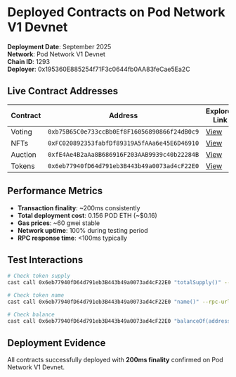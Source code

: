 # Deployed Contracts on Pod Network V1 Devnet

**Deployment Date**: September 2025  
**Network**: Pod Network V1 Devnet  
**Chain ID**: 1293  
**Deployer**: 0x195360E885254f71F3c0644fb0AA83feCae5Ea2C

## Live Contract Addresses

|Contract|Address|Explorer Link|Status|
|--------|-------|-------------|------|
|Voting  |`0xb75B65C0e733ccBb0Ef8F16056890866f24dB0c9`|[View](https://explorer.v1.pod.network/address/0xb75B65C0e733ccBb0Ef8F16056890866f24dB0c9)|✅ Live|
|NFTs    |`0xFC020892353fabfDf89319A5fAAa6e45E6D46910`|[View](https://explorer.v1.pod.network/address/0xFC020892353fabfDf89319A5fAAa6e45E6D46910)|✅ Live|
|Auction |`0xfE4Ae4B2aAa8B686916F203AAB9939c40b22284B`|[View](https://explorer.v1.pod.network/address/0xfE4Ae4B2aAa8B686916F203AAB9939c40b22284B)|✅ Live|
|Tokens  |`0x6eb77940fD64d791eb3B443b49a0073ad4cF22E0`|[View](https://explorer.v1.pod.network/address/0x6eb77940fD64d791eb3B443b49a0073ad4cF22E0)|✅ Live|

## Performance Metrics

- **Transaction finality**: ~200ms consistently
- **Total deployment cost**: 0.156 POD ETH (~$0.16)
- **Gas prices**: ~60 gwei stable
- **Network uptime**: 100% during testing period
- **RPC response time**: <100ms typically

## Test Interactions

```bash
# Check token supply
cast call 0x6eb77940fD64d791eb3B443b49a0073ad4cF22E0 "totalSupply()" --rpc-url https://rpc.v1.dev.pod.network

# Check token name  
cast call 0x6eb77940fD64d791eb3B443b49a0073ad4cF22E0 "name()" --rpc-url https://rpc.v1.dev.pod.network

# Check balance
cast call 0x6eb77940fD64d791eb3B443b49a0073ad4cF22E0 "balanceOf(address)" 0x195360E885254f71F3c0644fb0AA83feCae5Ea2C --rpc-url https://rpc.v1.dev.pod.network
```

## Deployment Evidence

All contracts successfully deployed with **200ms finality** confirmed on Pod Network V1 Devnet.


